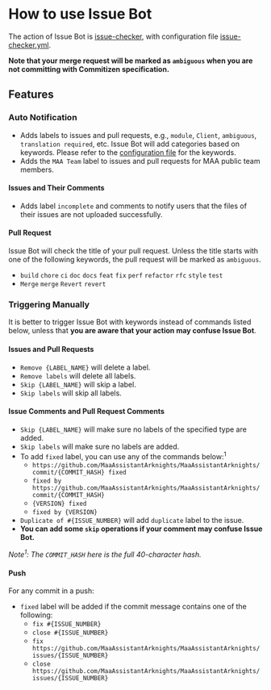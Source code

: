 # How to use Issue Bot

The action of Issue Bot is [issue-checker](https://github.com/zzyyyl/issue-checker), with configuration file [issue-checker.yml](.github/issue-checker.yml).

**Note that your merge request will be marked as `ambiguous` when you are not committing with Commitizen specification.**

## Features

### Auto Notification

- Adds labels to issues and pull requests, e.g., `module`, `Client`, `ambiguous`, `translation required`, etc.
  Issue Bot will add categories based on keywords.
  Please refer to the [configuration file](.github/issue-checker.yml) for the keywords.
- Adds the `MAA Team` label to issues and pull requests for MAA public team members.

#### Issues and Their Comments

- Adds label `incomplete` and comments to notify users that the files of their issues are not uploaded successfully.

#### Pull Request

Issue Bot will check the title of your pull request. Unless the title starts with one of the following keywords, the pull request will be marked as `ambiguous`.

- `build` `chore` `ci` `doc` `docs` `feat` `fix` `perf` `refactor` `rfc` `style` `test`
- `Merge` `merge` `Revert` `revert`

### Triggering Manually

It is better to trigger Issue Bot with keywords instead of commands listed below, unless that **you are aware that your action may confuse Issue Bot**.

#### Issues and Pull Requests

- `Remove {LABEL_NAME}` will delete a label.
- `Remove labels` will delete all labels.
- `Skip {LABEL_NAME}` will skip a label.
- `Skip labels` will skip all labels.

#### Issue Comments and Pull Request Comments

- `Skip {LABEL_NAME}` will make sure no labels of the specified type are added.
- `Skip labels` will make sure no labels are added.
- To add `fixed` label, you can use any of the commands below:<sup>1</sup>
  - `https://github.com/MaaAssistantArknights/MaaAssistantArknights/commit/{COMMIT_HASH} fixed`
  - `fixed by https://github.com/MaaAssistantArknights/MaaAssistantArknights/commit/{COMMIT_HASH}`
  - `{VERSION} fixed`
  - `fixed by {VERSION}`
- `Duplicate of #{ISSUE_NUMBER}` will add `duplicate` label to the issue.
- **You can add some `skip` operations if your comment may confuse Issue Bot.**

_Note<sup>1</sup>: The `COMMIT_HASH` here is the full 40-character hash._

#### Push

For any commit in a push:

- `fixed` label will be added if the commit message contains one of the following:
  - `fix #{ISSUE_NUMBER}`
  - `close #{ISSUE_NUMBER}`
  - `fix https://github.com/MaaAssistantArknights/MaaAssistantArknights/issues/{ISSUE_NUMBER}`
  - `close https://github.com/MaaAssistantArknights/MaaAssistantArknights/issues/{ISSUE_NUMBER}`
